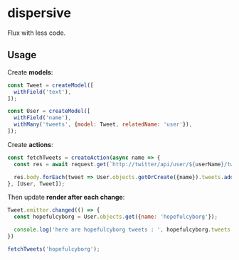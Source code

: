 # dispersive

Flux with less code.

## Usage

Create **models**:

```js
const Tweet = createModel([
  withField('text'),
]);

const User = createModel([
  withField('name'),
  withMany('tweets', {model: Tweet, relatedName: 'user'}),
]);
```

Create **actions**:

```js
const fetchTweets = createAction(async name => {
  const res = await request.get(`http://twitter/api/user/${userName}/tweets`);

  res.body.forEach(tweet => User.objects.getOrCreate({name}).tweets.add(tweet));
}, [User, Tweet]);
```

Then update **render after each change**:

```js
Tweet.emitter.changed(() => {
  const hopefulcyborg = User.objects.get({name: 'hopefulcyborg'});

  console.log('here are hopefulcyborg tweets : ', hopefulcyborg.tweets.map(({text}) => text));
})

fetchTweets('hopefulcyborg');
```

